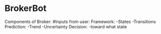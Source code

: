 # BrokerBot

Components of Broker:
    #Inputs from user:
    Framework:
        -States
        -Transitions
    Prediction:
        -Trend
        -Uncertainty
    Decision:
        -toward what state
